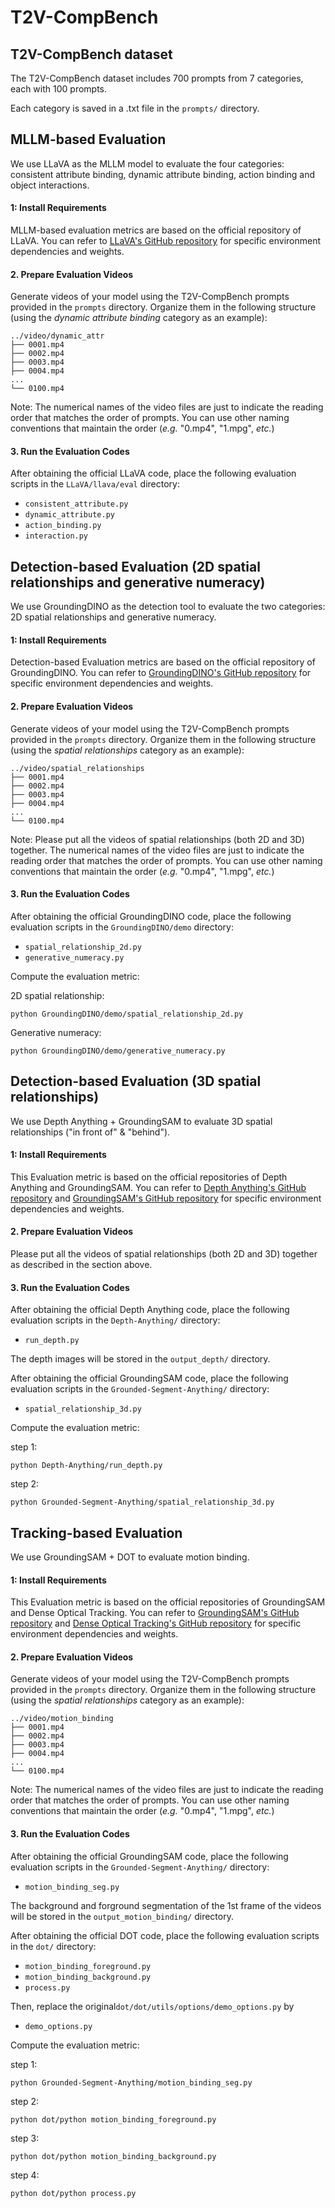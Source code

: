 # T2V-CompBench
## T2V-CompBench dataset
The T2V-CompBench dataset includes 700 prompts from 7 categories, each with 100 prompts. 

Each category is saved in a .txt file in the ```prompts/``` directory.


## MLLM-based Evaluation
We use LLaVA as the MLLM model to evaluate the four categories: consistent attribute binding, dynamic attribute binding, action binding and object interactions.
#### 1: Install Requirements

MLLM-based evaluation metrics are based on the official repository of LLaVA. You can refer to [LLaVA's GitHub repository](https://github.com/haotian-liu/LLaVA) for specific environment dependencies and weights.

#### 2. Prepare Evaluation Videos

Generate videos of your model using the T2V-CompBench prompts provided in the `prompts` directory. Organize them in the following structure (using the *dynamic attribute binding* category as an example):

```
../video/dynamic_attr
├── 0001.mp4
├── 0002.mp4
├── 0003.mp4
├── 0004.mp4
...
└── 0100.mp4
```

Note: The numerical names of the video files are just to indicate the reading order that matches the order of prompts. You can use other naming conventions that maintain the order (*e.g.* "0.mp4", "1.mpg", *etc.*)

#### 3. Run the Evaluation Codes

After obtaining the official LLaVA code, place the following evaluation scripts in the `LLaVA/llava/eval` directory:

- `consistent_attribute.py`
- `dynamic_attribute.py`
- `action_binding.py`
- `interaction.py`

## Detection-based Evaluation (2D spatial relationships and generative numeracy)
We use GroundingDINO as the detection tool to evaluate the two categories: 2D spatial relationships and generative numeracy.
#### 1: Install Requirements

Detection-based Evaluation metrics are based on the official repository of GroundingDINO. You can refer to [GroundingDINO's GitHub repository](https://github.com/IDEA-Research/GroundingDINO/tree/main) for specific environment dependencies and weights.

#### 2. Prepare Evaluation Videos

Generate videos of your model using the T2V-CompBench prompts provided in the `prompts` directory. Organize them in the following structure (using the *spatial relationships* category as an example):

```
../video/spatial_relationships
├── 0001.mp4
├── 0002.mp4
├── 0003.mp4
├── 0004.mp4
...
└── 0100.mp4
```

Note: Please put all the videos of spatial relationships (both 2D and 3D) together. The numerical names of the video files are just to indicate the reading order that matches the order of prompts. You can use other naming conventions that maintain the order (*e.g.* "0.mp4", "1.mpg", *etc.*)

#### 3. Run the Evaluation Codes

After obtaining the official GroundingDINO code, place the following evaluation scripts in the `GroundingDINO/demo` directory:

- `spatial_relationship_2d.py`
- `generative_numeracy.py`

Compute the evaluation metric:

2D spatial relationship: 
```
python GroundingDINO/demo/spatial_relationship_2d.py
```

Generative numeracy:  
```
python GroundingDINO/demo/generative_numeracy.py
```

## Detection-based Evaluation (3D spatial relationships)
We use Depth Anything + GroundingSAM to evaluate 3D spatial relationships ("in front of" & "behind").
#### 1: Install Requirements

This Evaluation metric is based on the official repositories of Depth Anything and GroundingSAM. You can refer to [Depth Anything's GitHub repository](https://github.com/LiheYoung/Depth-Anything/tree/main) and [GroundingSAM's GitHub repository](https://github.com/IDEA-Research/GroundingDINO/tree/main) for specific environment dependencies and weights.

#### 2. Prepare Evaluation Videos

Please put all the videos of spatial relationships (both 2D and 3D) together as described in the section above.

#### 3. Run the Evaluation Codes

After obtaining the official Depth Anything code, place the following evaluation scripts in the `Depth-Anything/` directory:

- `run_depth.py`

The depth images will be stored in the `output_depth/` directory.

After obtaining the official GroundingSAM code, place the following evaluation scripts in the `Grounded-Segment-Anything/` directory:

- `spatial_relationship_3d.py`

Compute the evaluation metric:

step 1: 
```
python Depth-Anything/run_depth.py
```

step 2: 
```
python Grounded-Segment-Anything/spatial_relationship_3d.py
```
  
## Tracking-based Evaluation
We use GroundingSAM + DOT to evaluate motion binding.
#### 1: Install Requirements

This Evaluation metric is based on the official repositories of GroundingSAM and Dense Optical Tracking. You can refer to [GroundingSAM's GitHub repository](https://github.com/IDEA-Research/GroundingDINO/tree/main) and [Dense Optical Tracking's GitHub repository](https://github.com/16lemoing/dot?tab=readme-ov-file) for specific environment dependencies and weights.

#### 2. Prepare Evaluation Videos

Generate videos of your model using the T2V-CompBench prompts provided in the `prompts` directory. Organize them in the following structure (using the *spatial relationships* category as an example):

```
../video/motion_binding
├── 0001.mp4
├── 0002.mp4
├── 0003.mp4
├── 0004.mp4
...
└── 0100.mp4
```

Note: The numerical names of the video files are just to indicate the reading order that matches the order of prompts. You can use other naming conventions that maintain the order (*e.g.* "0.mp4", "1.mpg", *etc.*)

#### 3. Run the Evaluation Codes

After obtaining the official GroundingSAM code, place the following evaluation scripts in the `Grounded-Segment-Anything/` directory:

- `motion_binding_seg.py`

The background and forground segmentation of the 1st frame of the videos will be stored in the `output_motion_binding/` directory.

After obtaining the official DOT code, place the following evaluation scripts in the `dot/` directory:

- `motion_binding_foreground.py`
- `motion_binding_background.py`
- `process.py`

Then, replace the original`dot/dot/utils/options/demo_options.py` by 

- `demo_options.py`

Compute the evaluation metric:

step 1: 
```
python Grounded-Segment-Anything/motion_binding_seg.py
```

step 2: 
```
python dot/python motion_binding_foreground.py
```

step 3: 
```
python dot/python motion_binding_background.py
```

step 4: 
```
python dot/python process.py
```
